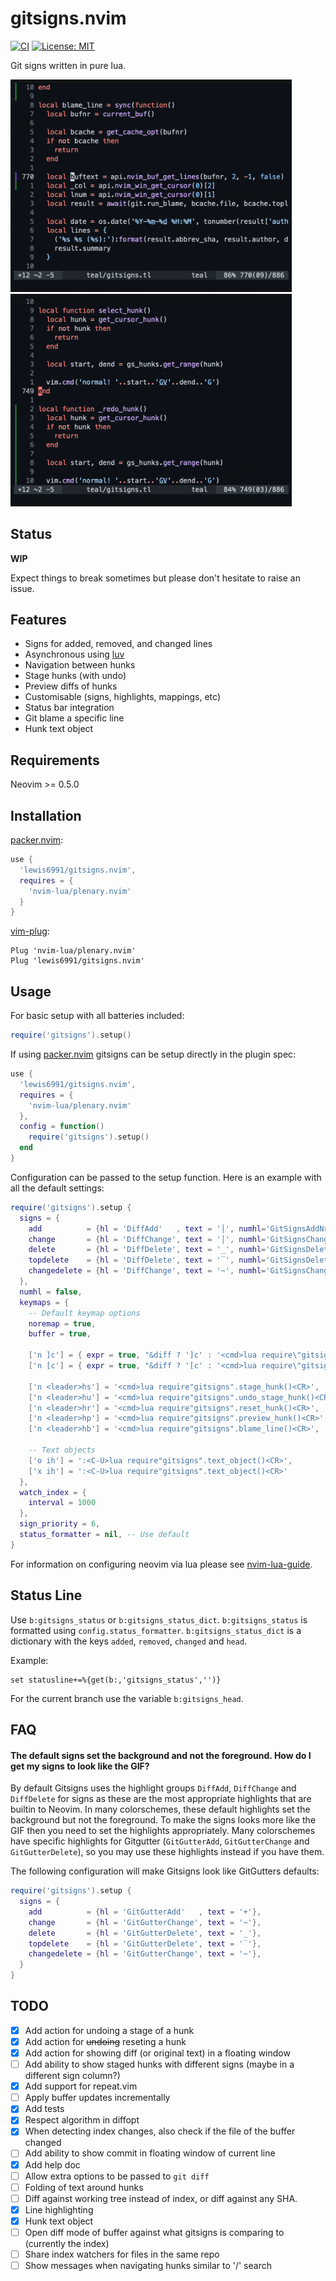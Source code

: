 # gitsigns.nvim

[![CI](https://github.com/lewis6991/gitsigns.nvim/workflows/CI/badge.svg?branch=main)](https://github.com/lewis6991/gitsigns.nvim/actions?query=workflow%3ACI)
[![License: MIT](https://img.shields.io/badge/License-MIT-yellow.svg)](https://opensource.org/licenses/MIT)

Git signs written in pure lua.


<img src="https://raw.githubusercontent.com/lewis6991/media/main/gitsigns_actions.gif" width="450em"/><img src="https://raw.githubusercontent.com/lewis6991/media/main/gitsigns_blame.gif" width="450em"/>

## Status
**WIP**

Expect things to break sometimes but please don't hesitate to raise an issue.

## Features

- Signs for added, removed, and changed lines
- Asynchronous using [luv](https://github.com/luvit/luv/blob/master/docs.md)
- Navigation between hunks
- Stage hunks (with undo)
- Preview diffs of hunks
- Customisable (signs, highlights, mappings, etc)
- Status bar integration
- Git blame a specific line
- Hunk text object

## Requirements
Neovim >= 0.5.0

## Installation

[packer.nvim](https://github.com/wbthomason/packer.nvim):
```lua
use {
  'lewis6991/gitsigns.nvim',
  requires = {
    'nvim-lua/plenary.nvim'
  }
}
```

[vim-plug](https://github.com/junegunn/vim-plug):
```vim
Plug 'nvim-lua/plenary.nvim'
Plug 'lewis6991/gitsigns.nvim'
```

## Usage

For basic setup with all batteries included:
```lua
require('gitsigns').setup()
```

If using [packer.nvim](https://github.com/wbthomason/packer.nvim) gitsigns can
be setup directly in the plugin spec:

```lua
use {
  'lewis6991/gitsigns.nvim',
  requires = {
    'nvim-lua/plenary.nvim'
  },
  config = function()
    require('gitsigns').setup()
  end
}
```

Configuration can be passed to the setup function. Here is an example with all
the default settings:

```lua
require('gitsigns').setup {
  signs = {
    add          = {hl = 'DiffAdd'   , text = '│', numhl='GitSignsAddNr'},
    change       = {hl = 'DiffChange', text = '│', numhl='GitSignsChangeNr'},
    delete       = {hl = 'DiffDelete', text = '_', numhl='GitSignsDeleteNr'},
    topdelete    = {hl = 'DiffDelete', text = '‾', numhl='GitSignsDeleteNr'},
    changedelete = {hl = 'DiffChange', text = '~', numhl='GitSignsChangeNr'},
  },
  numhl = false,
  keymaps = {
    -- Default keymap options
    noremap = true,
    buffer = true,

    ['n ]c'] = { expr = true, "&diff ? ']c' : '<cmd>lua require\"gitsigns\".next_hunk()<CR>'"},
    ['n [c'] = { expr = true, "&diff ? '[c' : '<cmd>lua require\"gitsigns\".prev_hunk()<CR>'"},

    ['n <leader>hs'] = '<cmd>lua require"gitsigns".stage_hunk()<CR>',
    ['n <leader>hu'] = '<cmd>lua require"gitsigns".undo_stage_hunk()<CR>',
    ['n <leader>hr'] = '<cmd>lua require"gitsigns".reset_hunk()<CR>',
    ['n <leader>hp'] = '<cmd>lua require"gitsigns".preview_hunk()<CR>',
    ['n <leader>hb'] = '<cmd>lua require"gitsigns".blame_line()<CR>',

    -- Text objects
    ['o ih'] = ':<C-U>lua require"gitsigns".text_object()<CR>',
    ['x ih'] = ':<C-U>lua require"gitsigns".text_object()<CR>'
  },
  watch_index = {
    interval = 1000
  },
  sign_priority = 6,
  status_formatter = nil, -- Use default
}
```

For information on configuring neovim via lua please see
[nvim-lua-guide](https://github.com/nanotee/nvim-lua-guide).

## Status Line

Use `b:gitsigns_status` or `b:gitsigns_status_dict`. `b:gitsigns_status` is
formatted using `config.status_formatter`. `b:gitsigns_status_dict` is a
dictionary with the keys `added`, `removed`, `changed` and `head`.

Example:
```viml
set statusline+=%{get(b:,'gitsigns_status','')}
```

For the current branch use the variable `b:gitsigns_head`.

## FAQ

#### The default signs set the background and not the foreground. How do I get my signs to look like the GIF?
By default Gitsigns uses the highlight groups `DiffAdd`, `DiffChange` and `DiffDelete` for signs as these are the most appropriate highlights that are builtin to Neovim. In many colorschemes, these default highlights set the background but not the foreground. To make the signs looks more like the GIF then you need to set the highlights appropriately. Many colorschemes have specific highlights for Gitgutter (`GitGutterAdd`, `GitGutterChange` and `GitGutterDelete`), so you may use these highlights instead if you have them.

The following configuration will make Gitsigns look like GitGutters defaults:
```lua
require('gitsigns').setup {
  signs = {
    add          = {hl = 'GitGutterAdd'   , text = '+'},
    change       = {hl = 'GitGutterChange', text = '~'},
    delete       = {hl = 'GitGutterDelete', text = '_'},
    topdelete    = {hl = 'GitGutterDelete', text = '‾'},
    changedelete = {hl = 'GitGutterChange', text = '~'},
  }
}
```

## TODO

- [x] Add action for undoing a stage of a hunk
- [x] Add action for ~~undoing~~ reseting a hunk
- [x] Add action for showing diff (or original text) in a floating window
- [ ] Add ability to show staged hunks with different signs (maybe in a different sign column?)
- [x] Add support for repeat.vim
- [ ] Apply buffer updates incrementally
- [x] Add tests
- [x] Respect algorithm in diffopt
- [x] When detecting index changes, also check if the file of the buffer changed
- [ ] Add ability to show commit in floating window of current line
- [x] Add help doc
- [ ] Allow extra options to be passed to `git diff`
- [ ] Folding of text around hunks
- [ ] Diff against working tree instead of index, or diff against any SHA.
- [x] Line highlighting
- [x] Hunk text object
- [ ] Open diff mode of buffer against what gitsigns is comparing to (currently the index)
- [ ] Share index watchers for files in the same repo
- [ ] Show messages when navigating hunks similar to '/' search

